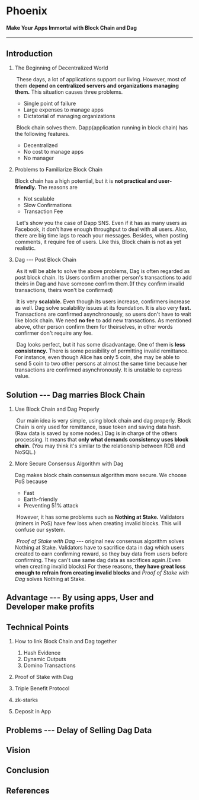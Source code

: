 # Phoenix
#### Make Your Apps Immortal with Block Chain and Dag
-------------------------------------------------------


## Introduction
1. The Beginning of Decentralized World  

     These days, a lot of applications support our living. However, most of them **depend on centralized servers and organizations managing them.** This situation causes three problems.
    * Single point of failure
    * Large expenses to manage apps
    * Dictatorial of managing organizations  


     Block chain solves them. Dapp(application running in block chain) has the following features.
    * Decentralized
    * No cost to manage apps
    * No manager

1. Problems to Familiarize Block Chain  

     Block chain has a high potential, but it is **not practical and user-friendly.** The reasons are  
    * Not scalable  
    * Slow Confirmations  
    * Transaction Fee  

     Let's show you the case of Dapp SNS. Even if it has as many users as Facebook, it don't have enough throughput to deal with all users. Also, there are big time lags to reach your messages. Besides, when posting comments, it require fee of users. Like this, Block chain is not as yet realistic.

1. Dag --- Post Block Chain  

     As it will be able to solve the above problems, Dag is often regarded as post block chain. Its Users confirm another person's transactions to add theirs in Dag and have someone confirm them.(If they confirm invalid transactions, theirs won't be confirmed)

     It is very **scalable.** Even though its users increase, confirmers increase as well. Dag solve scalability issues at its foundation. It is also very **fast.** Transactions are confirmed asynchronously, so users don't have to wait like block chain. We need **no fee** to add new transactions. As mentioned above, other person confirm them for theirselves, in other words confirmer don't require any fee.  

     Dag looks perfect, but it has some disadvantage. One of them is **less consistency.** There is some possibility of permitting invalid remittance. For instance, even though Alice has only 5 coin, she may be able to send 5 coin to two other persons at almost the same time because her transactions are confirmed asynchronously. It is unstable to express value.  
 
## Solution --- Dag marries Block Chain
1. Use Block Chain and Dag Properly

     Our main idea is very simple, using block chain and dag properly. Block Chain is only used for remittance, issue token and saving data hash. (Raw data is saved by some nodes.) Dag is in charge of the others processing. It means that **only what demands consistency uses block chain.** (You may think it's similar to the relationship between RDB and NoSQL.)

1. More Secure Consensus Algorithm with Dag

     Dag makes block chain consensus algorithm more secure. We choose PoS because
   * Fast
   * Earth-friendly
   * Preventing 51% attack

     However, it has some problems such as **Nothing at Stake.** Validators (miners in PoS) have few loss when creating invalid blocks. This will confuse our system.

     *Proof of Stake with Dag* --- original new consensus algorithm solves Nothing at Stake. Validators have to sacrifice data in dag which users created to earn confirming reward, so they buy data from users before confirming. They can't use same dag data as sacrifices again.(Even when creating invalid blocks) For these reasons, **they have great loss enough to refrain from creating invalid blocks** and *Proof of Stake with Dag* solves Nothing at Stake.

## Advantage --- By using apps, User and Developer make profits


## Technical Points
1. How to link Block Chain and Dag together
    1. Hash Evidence
    1. Dynamic Outputs
    1. Domino Transactions

1. Proof of Stake with Dag

1. Triple Benefit Protocol

1. zk-starks

1. Deposit in App


## Problems --- Delay of Selling Dag Data


## Vision


## Conclusion


## References
